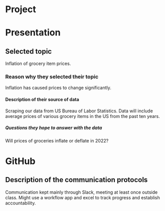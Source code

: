 # Project


# Presentation 

##  Selected topic 
Inflation of grocery item prices.

### Reason why they selected their topic 
Inflation has caused prices to change significantly. 

#### Description of their source of data 
Scraping our data from US Bureau of Labor Statistics. Data will include average prices of various grocery items in the US from the past ten years.  

##### Questions they hope to answer with the data
Will prices of groceries inflate or deflate in 2022? 


# GitHub 
## Description of the communication protocols 
Communication kept mainly through Slack, meeting at least once outside class. Might use a workflow app and excel to track progress and establish accountability. 
